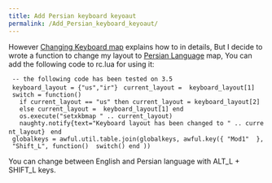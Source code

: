```yaml
---
title: Add Persian keyboard keyoaut
permalink: /Add_Persian_keyboard_keyoaut/
---
```


However [Changing Keyboard map](https://awesome.naquadah.org/wiki/Change_keyboard_maps) explains how to in details, But I decide to wrote a function to change my layout to [Persian Language](http://en.wikipedia.org/wiki/Persian_language) map, You can add the following code to rc.lua for using it:

` -- the following code has been tested on 3.5 `
` keyboard_layout = {"us","ir"}`
` current_layout =  keyboard_layout[1]`
` switch = function() `
`   if current_layout == "us" then current_layout = keyboard_layout[2]`
`   else current_layout =  keyboard_layout[1] end`
`   os.execute("setxkbmap " .. current_layout)`
`   naughty.notify{text="Keyboard layout has been changed to " .. current_layout}`
` end  `
` globalkeys = awful.util.table.join(globalkeys, awful.key({ "Mod1"  }, "Shift_L", function()  switch() end ))`

You can change between English and Persian language with ALT_L + SHIFT_L keys.